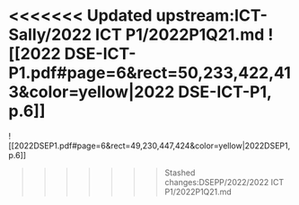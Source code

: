 <<<<<<< Updated upstream:ICT-Sally/2022 ICT P1/2022P1Q21.md
![[2022 DSE-ICT-P1.pdf#page=6&rect=50,233,422,413&color=yellow|2022 DSE-ICT-P1, p.6]]
=======
![[2022DSEP1.pdf#page=6&rect=49,230,447,424&color=yellow|2022DSEP1, p.6]]
>>>>>>> Stashed changes:DSEPP/2022/2022 ICT P1/2022P1Q21.md
